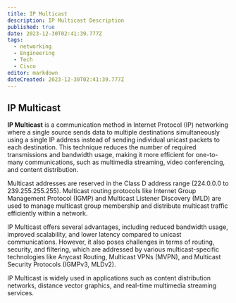 ```yaml
---
title: IP Multicast
description: IP Multicast Description
published: true
date: 2023-12-30T02:41:39.777Z
tags:
  - networking
  - Engineering
  - Tech
  - Cisco
editor: markdown
dateCreated: 2023-12-30T02:41:39.777Z
---
```

## IP Multicast

**IP Multicast** is a communication method in Internet Protocol (IP) networking where a single source sends data to multiple destinations simultaneously using a single IP address instead of sending individual unicast packets to each destination. This technique reduces the number of required transmissions and bandwidth usage, making it more efficient for one-to-many communications, such as multimedia streaming, video conferencing, and content distribution.

Multicast addresses are reserved in the Class D address range (224.0.0.0 to 239.255.255.255). Multicast routing protocols like Internet Group Management Protocol (IGMP) and Multicast Listener Discovery (MLD) are used to manage multicast group membership and distribute multicast traffic efficiently within a network.

IP Multicast offers several advantages, including reduced bandwidth usage, improved scalability, and lower latency compared to unicast communications. However, it also poses challenges in terms of routing, security, and filtering, which are addressed by various multicast-specific technologies like Anycast Routing, Multicast VPNs (MVPN), and Multicast Security Protocols (IGMPv3, MLDv2).

IP Multicast is widely used in applications such as content distribution networks, distance vector graphics, and real-time multimedia streaming services.